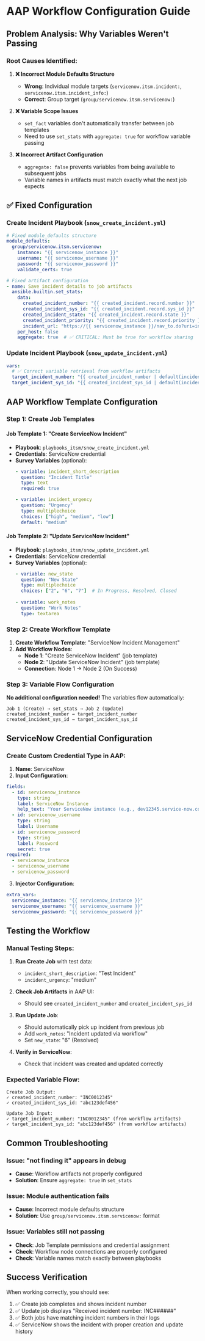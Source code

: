 # AAP Workflow Configuration Guide

## Problem Analysis: Why Variables Weren't Passing

### Root Causes Identified:

1. **❌ Incorrect Module Defaults Structure**
   - **Wrong**: Individual module targets (`servicenow.itsm.incident:`, `servicenow.itsm.incident_info:`)
   - **Correct**: Group target (`group/servicenow.itsm.servicenow:`)

2. **❌ Variable Scope Issues**
   - `set_fact` variables don't automatically transfer between job templates
   - Need to use `set_stats` with `aggregate: true` for workflow variable passing

3. **❌ Incorrect Artifact Configuration**
   - `aggregate: false` prevents variables from being available to subsequent jobs
   - Variable names in artifacts must match exactly what the next job expects

## ✅ Fixed Configuration

### Create Incident Playbook (`snow_create_incident.yml`)
```yaml
# Fixed module_defaults structure
module_defaults:
  group/servicenow.itsm.servicenow:
    instance: "{{ servicenow_instance }}"
    username: "{{ servicenow_username }}"
    password: "{{ servicenow_password }}"
    validate_certs: true

# Fixed artifact configuration
- name: Save incident details to job artifacts
  ansible.builtin.set_stats:
    data:
      created_incident_number: "{{ created_incident.record.number }}"
      created_incident_sys_id: "{{ created_incident.record.sys_id }}"
      created_incident_state: "{{ created_incident.record.state }}"
      created_incident_priority: "{{ created_incident.record.priority }}"
      incident_url: "https://{{ servicenow_instance }}/nav_to.do?uri=incident.do?sys_id={{ created_incident.record.sys_id }}"
    per_host: false
    aggregate: true  # ✅ CRITICAL: Must be true for workflow sharing
```

### Update Incident Playbook (`snow_update_incident.yml`)
```yaml
vars:
  # ✅ Correct variable retrieval from workflow artifacts
  target_incident_number: "{{ created_incident_number | default(incident_number | default('')) }}"
  target_incident_sys_id: "{{ created_incident_sys_id | default(incident_sys_id | default('')) }}"
```

## AAP Workflow Template Configuration

### Step 1: Create Job Templates

#### Job Template 1: "Create ServiceNow Incident"
- **Playbook**: `playbooks_itsm/snow_create_incident.yml`
- **Credentials**: ServiceNow credential
- **Survey Variables** (optional):
  ```yaml
  - variable: incident_short_description
    question: "Incident Title"
    type: text
    required: true
  
  - variable: incident_urgency
    question: "Urgency"
    type: multiplechoice
    choices: ["high", "medium", "low"]
    default: "medium"
  ```

#### Job Template 2: "Update ServiceNow Incident"
- **Playbook**: `playbooks_itsm/snow_update_incident.yml`
- **Credentials**: ServiceNow credential
- **Survey Variables** (optional):
  ```yaml
  - variable: new_state
    question: "New State"
    type: multiplechoice
    choices: ["2", "6", "7"]  # In Progress, Resolved, Closed
    
  - variable: work_notes
    question: "Work Notes"
    type: textarea
  ```

### Step 2: Create Workflow Template

1. **Create Workflow Template**: "ServiceNow Incident Management"
2. **Add Workflow Nodes**:
   - **Node 1**: "Create ServiceNow Incident" (job template)
   - **Node 2**: "Update ServiceNow Incident" (job template)
   - **Connection**: Node 1 → Node 2 (On Success)

### Step 3: Variable Flow Configuration

**No additional configuration needed!** The variables flow automatically:

```
Job 1 (Create) → set_stats → Job 2 (Update)
created_incident_number → target_incident_number
created_incident_sys_id → target_incident_sys_id
```

## ServiceNow Credential Configuration

### Create Custom Credential Type in AAP:

1. **Name**: ServiceNow
2. **Input Configuration**:
```yaml
fields:
  - id: servicenow_instance
    type: string
    label: ServiceNow Instance
    help_text: "Your ServiceNow instance (e.g., dev12345.service-now.com)"
  - id: servicenow_username
    type: string
    label: Username
  - id: servicenow_password
    type: string
    label: Password
    secret: true
required:
  - servicenow_instance
  - servicenow_username
  - servicenow_password
```

3. **Injector Configuration**:
```yaml
extra_vars:
  servicenow_instance: "{{ servicenow_instance }}"
  servicenow_username: "{{ servicenow_username }}"
  servicenow_password: "{{ servicenow_password }}"
```

## Testing the Workflow

### Manual Testing Steps:

1. **Run Create Job** with test data:
   - `incident_short_description`: "Test Incident"
   - `incident_urgency`: "medium"

2. **Check Job Artifacts** in AAP UI:
   - Should see `created_incident_number` and `created_incident_sys_id`

3. **Run Update Job**:
   - Should automatically pick up incident from previous job
   - Add `work_notes`: "Incident updated via workflow"
   - Set `new_state`: "6" (Resolved)

4. **Verify in ServiceNow**:
   - Check that incident was created and updated correctly

### Expected Variable Flow:
```
Create Job Output:
✓ created_incident_number: "INC0012345"
✓ created_incident_sys_id: "abc123def456"

Update Job Input:
✓ target_incident_number: "INC0012345" (from workflow artifacts)
✓ target_incident_sys_id: "abc123def456" (from workflow artifacts)
```

## Common Troubleshooting

### Issue: "not finding it" appears in debug
- **Cause**: Workflow artifacts not properly configured
- **Solution**: Ensure `aggregate: true` in `set_stats`

### Issue: Module authentication fails
- **Cause**: Incorrect module defaults structure
- **Solution**: Use `group/servicenow.itsm.servicenow:` format

### Issue: Variables still not passing
- **Check**: Job Template permissions and credential assignment
- **Check**: Workflow node connections are properly configured
- **Check**: Variable names match exactly between playbooks

## Success Verification

When working correctly, you should see:
1. ✅ Create job completes and shows incident number
2. ✅ Update job displays "Received incident number: INC######"
3. ✅ Both jobs have matching incident numbers in their logs
4. ✅ ServiceNow shows the incident with proper creation and update history
